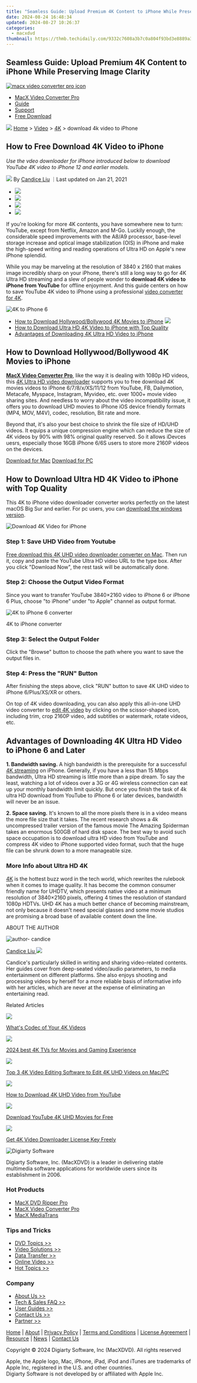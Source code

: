```yaml
---
title: "Seamless Guide: Upload Premium 4K Content to iPhone While Preserving Image Clarity"
date: 2024-08-24 16:48:34
updated: 2024-08-27 10:26:37
categories:
  - macxdvd
thumbnail: https://thmb.techidaily.com/9332c7608a3b7c0a804f93bd3e8889a390304fedee62792e7be872d16bace959.jpg
---
```


## Seamless Guide: Upload Premium 4K Content to iPhone While Preserving Image Clarity

[![macx video converter pro icon](https://www.macxdvd.com/mac-dvd-video-converter-how-to/../image-style/new-seo/icon11.png)](https://tools.techidaily.com/macxdvd/products/)

* [MacX Video Converter Pro](https://tools.techidaily.com/macxdvd/products/)
* [Guide](https://tools.techidaily.com/macxdvd/products/)
* [Support](https://tools.techidaily.com/macxdvd/products/)
* [Free Download](https://tools.techidaily.com/macxdvd/products/)



![](https://www.macxdvd.com/mac-dvd-video-converter-how-to/../image-style/new-seo/icon7.png) [Home](https://tools.techidaily.com/macxdvd/products/) \> [Video](https://tools.techidaily.com/macxdvd/products/) \> [4K](https://tools.techidaily.com/macxdvd/products/) \> download 4k video to iPhone

## How to Free Download 4K Video to iPhone



_Use the vdeo downloader for iPhone introduced below to download YouTube 4K video to iPhone 12 and earlier models._

![](https://www.macxdvd.com/mac-dvd-video-converter-how-to/../image-style/new-seo/icon6.png) By [Candice Liu](https://tools.techidaily.com/macxdvd/products/) ｜Last updated on Jan 21, 2021

* [![](https://www.macxdvd.com/mac-dvd-video-converter-how-to/../image-style/new-seo/share-fa.jpg)](https://www.facebook.com/sharer/sharer.php?u=https://www.macxdvd.com/mac-dvd-video-converter-how-to/download-4k-ultra-hd-video-to-iphone-6.htm)
* [![](https://www.macxdvd.com/mac-dvd-video-converter-how-to/../image-style/new-seo/share-tw.jpg)](https://twitter.com/intent/tweet?url=https://www.macxdvd.com/mac-dvd-video-converter-how-to/download-4k-ultra-hd-video-to-iphone-6.htm)
* [![](https://www.macxdvd.com/mac-dvd-video-converter-how-to/../image-style/new-seo/share-email.jpg)](https://www.macxdvd.com/mac-dvd-video-converter-how-to/mailto:info@example.com?&subject=&body=https://www.macxdvd.com/mac-dvd-video-converter-how-to/download-4k-ultra-hd-video-to-iphone-6.htm)
* [![](https://www.macxdvd.com/mac-dvd-video-converter-how-to/../image-style/new-seo/share-in.jpg)](https://www.linkedin.com/shareArticle?mini=true&url=https://www.macxdvd.com/mac-dvd-video-converter-how-to/download-4k-ultra-hd-video-to-iphone-6.htm&title=&summary=https://www.macxdvd.com/mac-dvd-video-converter-how-to/download-4k-ultra-hd-video-to-iphone-6.htm&source=)

If you're looking for more 4K contents, you have somewhere new to turn: YouTube, except from Netflix, Amazon and M-Go. Luckily enough, the considerable speed improvements with the A8/A9 processor, base-level storage increase and optical image stabilization (OIS) in iPhone and make the high-speed writing and reading operations of Ultra HD on Apple's new iPhone splendid. 

While you may be marveling at the resolution of 3840 x 2160 that makes image incredibly sharp on your iPhone, there's still a long way to go for 4K Ultra HD streaming and a slew of people wonder to **download 4K video to iPhone from YouTube** for offline enjoyment. And this guide centers on how to save YouTube 4K video to iPhone using a professional [video converter for 4K](https://tools.techidaily.com/macxdvd/products/). 

![4K to iPhone 6](https://www.macxdvd.com/mac-dvd-video-converter-how-to/article-image/4k-uhd-to-1080p.jpg) 

* [How to Download Hollywood/Bollywood 4K Movies to iPhone](https://tools.techidaily.com/macxdvd/products/) ![](https://www.macxdvd.com/mac-dvd-video-converter-how-to/../image-style/new-seo/icon4.png)
* [How to Download Ultra HD 4K Video to iPhone with Top Quality](https://tools.techidaily.com/macxdvd/products/)
* [Advantages of Downloading 4K Ultra HD Video to iPhone](https://tools.techidaily.com/macxdvd/products/)

## How to Download Hollywood/Bollywood 4K Movies to iPhone

[**MacX Video Converter Pro**](https://tools.techidaily.com/macxdvd/products/), like the way it is dealing with 1080p HD videos, this [4K Ultra HD video downloader](https://tools.techidaily.com/macxdvd/products/) supports you to free download 4K movies videos to iPhone 6/7/8/x/XS/11/12 from YouTube, FB, Dailymotion, Metacafe, Myspace, Instagram, Myvideo, etc. over 1000+ movie video sharing sites. And needless to worry about the video incompatibility issue, it offers you to download UHD movies to iPhone iOS device friendly formats (MP4, MOV, M4V), codec, resolution, Bit rate and more. 

Beyond that, it's also your best choice to shrink the file size of HD/UHD videos. It equips a unique compression engine which can reduce the size of 4K videos by 90% with 98% original quality reserved. So it allows iDevces uesrs, especially those 16GB iPhone 6/6S users to store more 2160P videos on the devices.

[Download for Mac](https://tools.techidaily.com/macxdvd/products/) [Download for PC](https://tools.techidaily.com/macxdvd/products/) 

## How to Download Ultra HD 4K Video to iPhone with Top Quality

This 4K to iPhone video downloader converter works perfectly on the latest macOS Big Sur and earlier. For pc users, you can [download the windows version](https://tools.techidaily.com/macxdvd/products/).

![Download 4K Video for iPhone](https://www.macxdvd.com/mac-dvd-video-converter-how-to/article-image/best-french-songs-download-1.jpg) 

### Step 1: Save UHD Video from Youtube

[Free download this 4K UHD video downloader converter on Mac](https://tools.techidaily.com/macxdvd/products/). Then run it, copy and paste the YouTube Ultra HD video URL to the type box. After you click "Download Now", the rest task will be automatically done.

### Step 2: Choose the Output Video Format

Since you want to transfer YouTube 3840×2160 video to iPhone 6 or iPhone 6 Plus, choose "to iPhone" under "to Apple" channel as output format.

![4K to iPhone 6 converter](https://www.macxdvd.com/mac-dvd-video-converter-how-to/article-image/mvcp-video-to-iphone1.jpg) 

4K to iPhone converter

### Step 3: Select the Output Folder

Click the "Browse" button to choose the path where you want to save the output files in.

### Step 4: Press the "RUN" Button

After finishing the steps above, click "RUN" button to save 4K UHD video to iPhone 6/Plus/XS/XR or others.

On top of 4K video downloading, you can also apply this all-in-one UHD video converter to [edit 4K video](https://tools.techidaily.com/macxdvd/products/) by clicking on the scissor-shaped icon, including trim, crop 2160P video, add subtitles or watermark, rotate videos, etc. 

## Advantages of Downloading 4K Ultra HD Video to iPhone 6 and Later

**1\. Bandwidth saving.** A high bandwidth is the prerequisite for a successful [4K streaming](https://tools.techidaily.com/macxdvd/products/) on iPhone. Generally, if you have a less than 15 Mbps bandwidth, Ultra HD streaming is little more than a pipe dream. To say the least, watching a lot of videos over a 3G or 4G wireless connection can eat up your monthly bandwidth limit quickly. But once you finish the task of 4k ultra HD download from YouTube to iPhone 6 or later devices, bandwidth will never be an issue. 

**2\. Space saving.** It's known to all the more pixels there is in a video means the more file size that it takes. The recent research shows a 4k uncompressed trailer version of the famous movie The Amazing Spiderman takes an enormous 500GB of hard disk space. The best way to avoid such space occupation is to download ultra HD video from YouTube and compress 4K video to iPhone supported video format, such that the huge file can be shrunk down to a more manageable size.

### More Info about Ultra HD 4K

[4K](https://tools.techidaily.com/macxdvd/products/) is the hottest buzz word in the tech world, which rewrites the rulebook when it comes to image quality. It has become the common consumer friendly name for UHDTV, which presents native video at a minimum resolution of 3840×2160 pixels, offering 4 times the resolution of standard 1080p HDTVs. UHD 4K has a much better chance of becoming mainstream, not only because it doesn't need special glasses and some movie studios are promising a broad base of available content down the line. 

ABOUT THE AUTHOR

![author- candice](https://www.macxdvd.com/mac-dvd-video-converter-how-to/../image-style/new-seo/candice.png) 

[Candice Liu ![](https://www.macxdvd.com/mac-dvd-video-converter-how-to/../image-style/new-seo/share-in1.jpg)](https://www.linkedin.com/in/candice-liu-444483a3/) 

Candice's particularly skilled in writing and sharing video-related contents. Her guides cover from deep-seated video/audio parameters, to media entertainment on different platforms. She also enjoys shooting and processing videos by herself for a more reliable basis of informative info with her articles, which are never at the expense of eliminating an entertaining read.



Related Articles

![](https://www.macxdvd.com/mac-dvd-video-converter-how-to/../image-style/new-seo/pic7.jpg)

[What's Codec of Your 4K Videos](https://tools.techidaily.com/macxdvd/products/) 

![](https://www.macxdvd.com/mac-dvd-video-converter-how-to/../image-style/new-seo/pic6.jpg)

[2024 best 4K TVs for Movies and Gaming Experience](https://shop-links.co/link/?exclusive=1&publisher_slug=itechdaily19598&url=https%3A%2F%2Fwww.macxdvd.com%2Fmac-dvd-video-converter-how-to%2Fbest-4k-tv-from-samsung-sony-lg.htm) 

![](https://www.macxdvd.com/mac-dvd-video-converter-how-to/../image-style/new-seo/pic5.jpg)

[Top 3 4K Video Editing Software to Edit 4K UHD Videos on Mac/PC](https://tools.techidaily.com/macxdvd/products/) 

![](https://www.macxdvd.com/mac-dvd-video-converter-how-to/../image-style/new-seo/pic4.jpg)

[How to Download 4K UHD Video from YouTube](https://tools.techidaily.com/macxdvd/products/) 

![](https://www.macxdvd.com/mac-dvd-video-converter-how-to/../image-style/new-seo/pic3.jpg)

[Download YouTube 4K UHD Movies for Free](https://tools.techidaily.com/macxdvd/products/) 

![](https://www.macxdvd.com/mac-dvd-video-converter-how-to/../image-style/new-seo/pic2.jpg)

[Get 4K Video Downloader License Key Freely](https://tools.techidaily.com/macxdvd/products/) 



![Digiarty Software](https://www.macxdvd.com/mac-dvd-video-converter-how-to/../icon/logo.png) 

Digiarty Software, Inc. (MacXDVD) is a leader in delivering stable multimedia software applications for worldwide users since its establishment in 2006.

### Hot Products

* [MacX DVD Ripper Pro](https://tools.techidaily.com/macxdvd/products/)
* [MacX Video Converter Pro](https://tools.techidaily.com/macxdvd/products/)
* [MacX MediaTrans](https://tools.techidaily.com/macxdvd/products/)

### Tips and Tricks

* [DVD Topics >>](https://tools.techidaily.com/macxdvd/products/)
* [Video Solutions >>](https://tools.techidaily.com/macxdvd/products/)
* [Data Transfer >>](https://tools.techidaily.com/macxdvd/products/)
* [Online Video >>](https://tools.techidaily.com/macxdvd/products/)
* [Hot Topics >>](https://tools.techidaily.com/macxdvd/products/)

### Company

* [About Us >>](https://tools.techidaily.com/macxdvd/products/)
* [Tech & Sales FAQ >>](https://tools.techidaily.com/macxdvd/products/)
* [User Guides >>](https://tools.techidaily.com/macxdvd/products/)
* [Contact Us >>](https://tools.techidaily.com/macxdvd/products/)
* [Partner >>](https://tools.techidaily.com/macxdvd/products/)



[Home](https://tools.techidaily.com/macxdvd/products/) | [About](https://tools.techidaily.com/macxdvd/products/) | [Privacy Policy](https://tools.techidaily.com/macxdvd/products/) | [Terms and Conditions](https://tools.techidaily.com/macxdvd/products/) | [License Agreement](https://tools.techidaily.com/macxdvd/products/) | [Resource](https://tools.techidaily.com/macxdvd/products/) | [News](https://tools.techidaily.com/macxdvd/products/) | [Contact Us](https://tools.techidaily.com/macxdvd/products/)

Copyright © 2024 Digiarty Software, Inc (MacXDVD). All rights reserved

Apple, the Apple logo, Mac, iPhone, iPad, iPod and iTunes are trademarks of Apple Inc, registered in the U.S. and other countries.  
Digiarty Software is not developed by or affiliated with Apple Inc.

<ins class="adsbygoogle"
     style="display:block"
     data-ad-format="autorelaxed"
     data-ad-client="ca-pub-7571918770474297"
     data-ad-slot="1223367746"></ins>



<ins class="adsbygoogle"
     style="display:block"
     data-ad-client="ca-pub-7571918770474297"
     data-ad-slot="8358498916"
     data-ad-format="auto"
     data-full-width-responsive="true"></ins>
